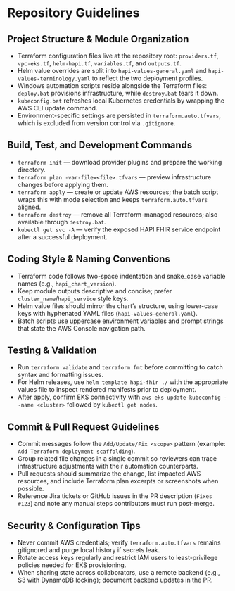 # Repository Guidelines

## Project Structure & Module Organization
- Terraform configuration files live at the repository root: `providers.tf`, `vpc-eks.tf`, `helm-hapi.tf`, `variables.tf`, and `outputs.tf`.
- Helm value overrides are split into `hapi-values-general.yaml` and `hapi-values-terminology.yaml` to reflect the two deployment profiles.
- Windows automation scripts reside alongside the Terraform files: `deploy.bat` provisions infrastructure, while `destroy.bat` tears it down.
- `kubeconfig.bat` refreshes local Kubernetes credentials by wrapping the AWS CLI update command.
- Environment-specific settings are persisted in `terraform.auto.tfvars`, which is excluded from version control via `.gitignore`.

## Build, Test, and Development Commands
- `terraform init` — download provider plugins and prepare the working directory.
- `terraform plan -var-file=<file>.tfvars` — preview infrastructure changes before applying them.
- `terraform apply` — create or update AWS resources; the batch script wraps this with mode selection and keeps `terraform.auto.tfvars` aligned.
- `terraform destroy` — remove all Terraform-managed resources; also available through `destroy.bat`.
- `kubectl get svc -A` — verify the exposed HAPI FHIR service endpoint after a successful deployment.

## Coding Style & Naming Conventions
- Terraform code follows two-space indentation and snake_case variable names (e.g., `hapi_chart_version`).
- Keep module outputs descriptive and concise; prefer `cluster_name`/`hapi_service` style keys.
- Helm value files should mirror the chart’s structure, using lower-case keys with hyphenated YAML files (`hapi-values-general.yaml`).
- Batch scripts use uppercase environment variables and prompt strings that state the AWS Console navigation path.

## Testing & Validation
- Run `terraform validate` and `terraform fmt` before committing to catch syntax and formatting issues.
- For Helm releases, use `helm template hapi-fhir ./` with the appropriate values file to inspect rendered manifests prior to deployment.
- After apply, confirm EKS connectivity with `aws eks update-kubeconfig --name <cluster>` followed by `kubectl get nodes`.

## Commit & Pull Request Guidelines
- Commit messages follow the `Add/Update/Fix <scope>` pattern (example: `Add Terraform deployment scaffolding`).
- Group related file changes in a single commit so reviewers can trace infrastructure adjustments with their automation counterparts.
- Pull requests should summarize the change, list impacted AWS resources, and include Terraform plan excerpts or screenshots when possible.
- Reference Jira tickets or GitHub issues in the PR description (`Fixes #123`) and note any manual steps contributors must run post-merge.

## Security & Configuration Tips
- Never commit AWS credentials; verify `terraform.auto.tfvars` remains gitignored and purge local history if secrets leak.
- Rotate access keys regularly and restrict IAM users to least-privilege policies needed for EKS provisioning.
- When sharing state across collaborators, use a remote backend (e.g., S3 with DynamoDB locking); document backend updates in the PR.
